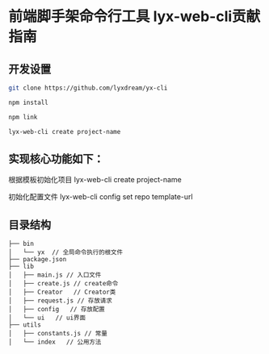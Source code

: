 # 前端脚手架命令行工具 lyx-web-cli贡献指南


## 开发设置

```bash
git clone https://github.com/lyxdream/yx-cli

npm install

npm link

lyx-web-cli create project-name

```

## 实现核心功能如下：

根据模板初始化项目 lyx-web-cli create project-name

初始化配置文件 lyx-web-cli config set repo template-url



## 目录结构

```
├── bin
│   └── yx  // 全局命令执行的根文件
├── package.json
├── lib
│   ├── main.js // 入口文件
│   ├── create.js // create命令
│   ├── Creator   // Creator类
│   ├── request.js // 存放请求
│   ├── config   // 存放配置
│   └── ui   // ui界面
├── utils
│   ├── constants.js // 常量
│   └── index   // 公用方法

```











